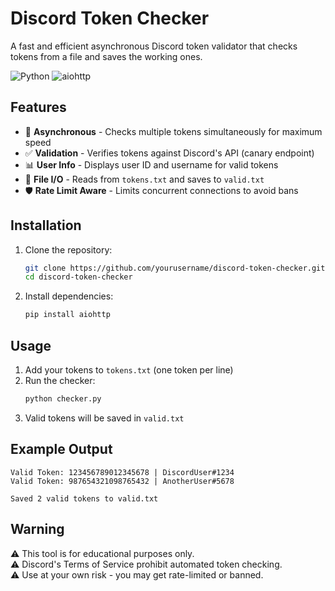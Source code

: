 
# Discord Token Checker

A fast and efficient asynchronous Discord token validator that checks tokens from a file and saves the working ones.

![Python](https://img.shields.io/badge/Python-3.8%2B-blue)
![aiohttp](https://img.shields.io/badge/aiohttp-3.8.1+-green)

## Features

- 🚀 **Asynchronous** - Checks multiple tokens simultaneously for maximum speed
- ✅ **Validation** - Verifies tokens against Discord's API (canary endpoint)
- 📊 **User Info** - Displays user ID and username for valid tokens
- 📁 **File I/O** - Reads from `tokens.txt` and saves to `valid.txt`
- 🛡️ **Rate Limit Aware** - Limits concurrent connections to avoid bans

## Installation

1. Clone the repository:
   ```bash
   git clone https://github.com/yourusername/discord-token-checker.git
   cd discord-token-checker
   ```

2. Install dependencies:
   ```bash
   pip install aiohttp
   ```

## Usage

1. Add your tokens to `tokens.txt` (one token per line)
2. Run the checker:
   ```bash
   python checker.py
   ```
3. Valid tokens will be saved in `valid.txt`

## Example Output

```
Valid Token: 123456789012345678 | DiscordUser#1234
Valid Token: 987654321098765432 | AnotherUser#5678

Saved 2 valid tokens to valid.txt
```

## Warning

⚠️ This tool is for educational purposes only.  
⚠️ Discord's Terms of Service prohibit automated token checking.  
⚠️ Use at your own risk - you may get rate-limited or banned.  



